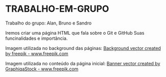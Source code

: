 # TRABALHO-EM-GRUPO
Trabalho do grupo: Alan, Bruno e Sandro


Iremos criar uma página HTML que fala sobre o Git e GitHub
Suas funcinalidades e importância.
 
Imagem utilizada no background das páginas: <a href="https://www.freepik.com/free-photos-vectors/background">Background vector created by freepik - www.freepik.com</a>

Imagem utilizada no conteúdo da página inicial: <a href="https://www.freepik.com/free-photos-vectors/banner">Banner vector created by GraphiqaStock - www.freepik.com</a>

